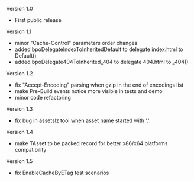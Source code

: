 Version 1.0
  - First public release

Version 1.1
  - minor "Cache-Control" parameters order changes
  - added bpoDelegateIndexToInheritedDefault to delegate index.html to Default()
  - added bpoDelegate404ToInherited_404 to delegate 404.html to _404()

Version 1.2
  - fix "Accept-Encoding" parsing when gzip in the end of encodings list
  - make Pre-Build events notice more visible in tests and demo
  - minor code refactoring

Version 1.3
  - fix bug in assetslz tool when asset name started with '.'

Version 1.4
  - make TAsset to be packed record for better x86/x64 platforms compatibility

Version 1.5
 - fix EnableCacheByETag test scenarios
